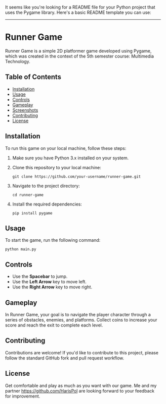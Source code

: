 It seems like you're looking for a README file for your Python project that uses the Pygame library. Here's a basic README template you can use:

---

# Runner Game

Runner Game is a simple 2D platformer game developed using Pygame, which was created in the context of the 5th semester course: Multimedia Technology.

## Table of Contents

- [Installation](#installation)
- [Usage](#usage)
- [Controls](#controls)
- [Gameplay](#gameplay)
- [Screenshots](#screenshots)
- [Contributing](#contributing)
- [License](#license)

## Installation

To run this game on your local machine, follow these steps:

1. Make sure you have Python 3.x installed on your system.

2. Clone this repository to your local machine:

   ```
   git clone https://github.com/your-username/runner-game.git
   ```

3. Navigate to the project directory:

   ```
   cd runner-game
   ```

4. Install the required dependencies:

   ```
   pip install pygame
   ```

## Usage

To start the game, run the following command:

```
python main.py
```

## Controls

- Use the **Spacebar** to jump.
- Use the **Left Arrow** key to move left.
- Use the **Right Arrow** key to move right.

## Gameplay

In Runner Game, your goal is to navigate the player character through a series of obstacles, enemies, and platforms. Collect coins to increase your score and reach the exit to complete each level.

## Contributing

Contributions are welcome! If you'd like to contribute to this project, please follow the standard GitHub fork and pull request workflow.

## License
Get comfortable and play as much as you want with our game. Me and my partner https://github.com/HarisPol are looking forward to your feedback for improvement. 
